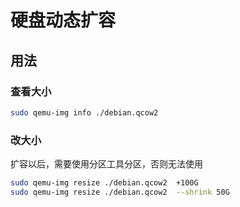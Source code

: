 # 硬盘动态扩容

## 用法

### 查看大小

```sh
sudo qemu-img info ./debian.qcow2
```

### 改大小

扩容以后，需要使用分区工具分区，否则无法使用

```sh
sudo qemu-img resize ./debian.qcow2  +100G
sudo qemu-img resize ./debian.qcow2  --shrink 50G
```
